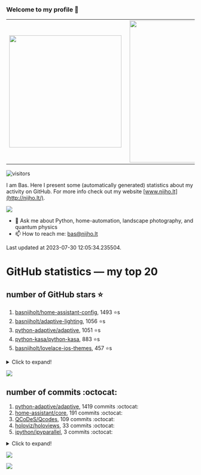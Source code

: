 ### Welcome to my profile 👋

<center>
  <table>
    <tr>
        <td><img width="300px" align="left" src="https://github-readme-stats.vercel.app/api/top-langs/?username=basnijholt&hide=TeX,Jupyter%20Notebook&layout=compact&theme=radical" /></td>
        <td><img align='right' src="https://github-readme-stats.vercel.app/api?username=basnijholt&show_icons=true&theme=radical" width="380"></td>
    </tr>
  </table>
</center>

![visitors](https://visitor-badge.glitch.me/badge?page_id=basnijholt.visitor-badge)

I am Bas. Here I present some (automatically generated) statistics about my activity on GitHub. For more info check out my website [www.nijho.lt](http://nijho.lt/).

![](https://www.nijho.lt/authors/admin/avatar_hu9e60e4b9bc120dfb6a666009f2878da6_182107_250x250_fill_q90_lanczos_center.jpg)

- 💬 Ask me about Python, home-automation, landscape photography, and quantum physics
- 📫 How to reach me: bas@nijho.lt

Last updated at 2023-07-30 12:05:34.235504.

# GitHub statistics — my top 20

## number of GitHub stars ⭐️

1. [basnijholt/home-assistant-config](https://github.com/basnijholt/home-assistant-config/), 1493 ⭐️s
2. [basnijholt/adaptive-lighting](https://github.com/basnijholt/adaptive-lighting/), 1056 ⭐️s
3. [python-adaptive/adaptive](https://github.com/python-adaptive/adaptive/), 1051 ⭐️s
4. [python-kasa/python-kasa](https://github.com/python-kasa/python-kasa/), 883 ⭐️s
5. [basnijholt/lovelace-ios-themes](https://github.com/basnijholt/lovelace-ios-themes/), 457 ⭐️s
<details><summary>Click to expand!</summary>

6. [basnijholt/lovelace-ios-dark-mode-theme](https://github.com/basnijholt/lovelace-ios-dark-mode-theme/), 419 ⭐️s
7. [basnijholt/miflora](https://github.com/basnijholt/miflora/), 358 ⭐️s
8. [basnijholt/rsync-time-machine.py](https://github.com/basnijholt/rsync-time-machine.py/), 332 ⭐️s
9. [topocm/topocm_content](https://github.com/topocm/topocm_content/), 242 ⭐️s
10. [basnijholt/home-assistant-streamdeck-yaml](https://github.com/basnijholt/home-assistant-streamdeck-yaml/), 128 ⭐️s
11. [basnijholt/home-assistant-macbook-touch-bar](https://github.com/basnijholt/home-assistant-macbook-touch-bar/), 92 ⭐️s
12. [kwant-project/kwant](https://github.com/kwant-project/kwant/), 76 ⭐️s
13. [basnijholt/markdown-code-runner](https://github.com/basnijholt/markdown-code-runner/), 73 ⭐️s
14. [basnijholt/home-assistant-streamdeck-yaml-addon](https://github.com/basnijholt/home-assistant-streamdeck-yaml-addon/), 47 ⭐️s
15. [basnijholt/aiokef](https://github.com/basnijholt/aiokef/), 30 ⭐️s
16. [basnijholt/thesis-cover](https://github.com/basnijholt/thesis-cover/), 25 ⭐️s
17. [basnijholt/instacron](https://github.com/basnijholt/instacron/), 20 ⭐️s
18. [basnijholt/adaptive-scheduler](https://github.com/basnijholt/adaptive-scheduler/), 17 ⭐️s
19. [basnijholt/addon-otmonitor](https://github.com/basnijholt/addon-otmonitor/), 15 ⭐️s
20. [kwant-project/kwant-tutorial-2016](https://github.com/kwant-project/kwant-tutorial-2016/), 13 ⭐️s

</details>

![](https://github.com/basnijholt/basnijholt/raw/main/stars_over_time.png)

## number of commits :octocat:

1. [python-adaptive/adaptive](https://github.com/python-adaptive/adaptive/), 1419 commits :octocat:
2. [home-assistant/core](https://github.com/home-assistant/core/), 191 commits :octocat:
3. [QCoDeS/Qcodes](https://github.com/QCoDeS/Qcodes/), 109 commits :octocat:
4. [holoviz/holoviews](https://github.com/holoviz/holoviews/), 33 commits :octocat:
5. [ipython/ipyparallel](https://github.com/ipython/ipyparallel/), 3 commits :octocat:
<details><summary>Click to expand!</summary>

6. [pyvista/pyvista](https://github.com/pyvista/pyvista/), 2 commits :octocat:
7. [conda-forge/opencensus-context-feedstock](https://github.com/conda-forge/opencensus-context-feedstock/), 0 commits :octocat:
8. [AndBM/sonnet-generator](https://github.com/AndBM/sonnet-generator/), 0 commits :octocat:
9. [kwant-project/testing](https://github.com/kwant-project/testing/), 0 commits :octocat:
10. [conda-forge/panel-feedstock](https://github.com/conda-forge/panel-feedstock/), 0 commits :octocat:
11. [basnijholt/Markov-chain-Monte-Carlo-polymer-growth](https://github.com/basnijholt/Markov-chain-Monte-Carlo-polymer-growth/), 0 commits :octocat:
12. [tvdsluijs/py-nsapi](https://github.com/tvdsluijs/py-nsapi/), 0 commits :octocat:
13. [grantjenks/python-sortedcollections](https://github.com/grantjenks/python-sortedcollections/), 0 commits :octocat:
14. [NabuCasa/coronavirus](https://github.com/NabuCasa/coronavirus/), 0 commits :octocat:
15. [basnijholt/codestructure](https://github.com/basnijholt/codestructure/), 0 commits :octocat:
16. [Textualize/rich](https://github.com/Textualize/rich/), 0 commits :octocat:
17. [facebook/Ax](https://github.com/facebook/Ax/), 0 commits :octocat:
18. [basnijholt/azure-agent-jupyter-minimal-notebook](https://github.com/basnijholt/azure-agent-jupyter-minimal-notebook/), 0 commits :octocat:
19. [NVIDIA/ipyparaview](https://github.com/NVIDIA/ipyparaview/), 0 commits :octocat:
20. [vallops99/Conda-autoactivate-env](https://github.com/vallops99/Conda-autoactivate-env/), 0 commits :octocat:

</details>

![](https://github.com/basnijholt/basnijholt/raw/main/commits_per_hour.png)

![](https://github.com/basnijholt/basnijholt/raw/main/commits_per_weekday.png)

